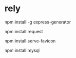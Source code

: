 # rely

npm install -g express-generator

npm install request

npm install serve-favicon

npm install mysql